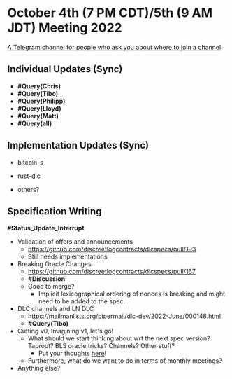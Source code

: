 # October 4th (7 PM CDT)/5th (9 AM JDT) Meeting 2022

[A Telegram channel for people who ask you about where to join a channel](https://t.me/BitcoinDLCs)

## Individual Updates (Sync)

* **#Query(Chris)**
* **#Query(Tibo)**
* **#Query(Philipp)**
* **#Query(Lloyd)**
* **#Query(Matt)**
* **#Query(all)**

## Implementation Updates (Sync)

* bitcoin-s

* rust-dlc

* others?

## Specification Writing

**#Status_Update_Interrupt**

* Validation of offers and announcements
  * https://github.com/discreetlogcontracts/dlcspecs/pull/193
  * Still needs implementations
* Breaking Oracle Changes
  * https://github.com/discreetlogcontracts/dlcspecs/pull/167
  * **#Discussion**
  * Good to merge?
    * Implicit lexicographical ordering of nonces is breaking and might need to be added to the spec.
* DLC channels and LN DLC
  * https://mailmanlists.org/pipermail/dlc-dev/2022-June/000148.html
  * **#Query(Tibo)**
* Cutting v0, Imagining v1, let's go!
  * What should we start thinking about wrt the next spec version? Taproot? BLS oracle tricks? Channels? Other stuff?
    * Put your thoughts [here](https://github.com/discreetlogcontracts/dlcspecs/issues/199)!
  * Furthermore, what do we want to do in terms of monthly meetings?
* Anything else?
